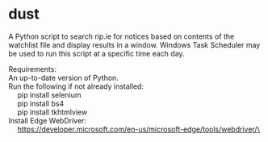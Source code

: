 # dust
A Python script to search rip.ie for notices based on contents of the watchlist file and display results in a window.
Windows Task Scheduler may be used to run this script at a specific time each day.

Requirements:\
An up-to-date version of Python.\
Run the following if not already installed:\
&emsp;  pip install selenium\
&emsp;  pip install bs4\
&emsp;  pip install tkhtmlview\
Install Edge WebDriver:\
&emsp;  https://developer.microsoft.com/en-us/microsoft-edge/tools/webdriver/\
  
